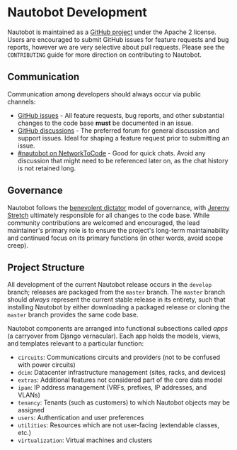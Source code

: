 # Nautobot Development

Nautobot is maintained as a [GitHub project](https://github.com/nautobot/nautobot) under the Apache 2 license. Users are encouraged to submit GitHub issues for feature requests and bug reports, however we are very selective about pull requests. Please see the `CONTRIBUTING` guide for more direction on contributing to Nautobot.

## Communication

Communication among developers should always occur via public channels:

* [GitHub issues](https://github.com/nautobot/nautobot/issues) - All feature requests, bug reports, and other substantial changes to the code base **must** be documented in an issue.
* [GitHub discussions](https://github.com/nautobot/nautobot/discussions) - The preferred forum for general discussion and support issues. Ideal for shaping a feature request prior to submitting an issue.
* [#nautobot on NetworkToCode](http://slack.networktocode.com/) - Good for quick chats. Avoid any discussion that might need to be referenced later on, as the chat history is not retained long.

## Governance

Nautobot follows the [benevolent dictator](http://oss-watch.ac.uk/resources/benevolentdictatorgovernancemodel) model of governance, with [Jeremy Stretch](https://github.com/jeremystretch) ultimately responsible for all changes to the code base. While community contributions are welcomed and encouraged, the lead maintainer's primary role is to ensure the project's long-term maintainability and continued focus on its primary functions (in other words, avoid scope creep).

## Project Structure

All development of the current Nautobot release occurs in the `develop` branch; releases are packaged from the `master` branch. The `master` branch should _always_ represent the current stable release in its entirety, such that installing Nautobot by either downloading a packaged release or cloning the `master` branch provides the same code base.

Nautobot components are arranged into functional subsections called _apps_ (a carryover from Django vernacular). Each app holds the models, views, and templates relevant to a particular function:

* `circuits`: Communications circuits and providers (not to be confused with power circuits)
* `dcim`: Datacenter infrastructure management (sites, racks, and devices)
* `extras`: Additional features not considered part of the core data model
* `ipam`: IP address management (VRFs, prefixes, IP addresses, and VLANs)
* `tenancy`: Tenants (such as customers) to which Nautobot objects may be assigned
* `users`: Authentication and user preferences
* `utilities`: Resources which are not user-facing (extendable classes, etc.)
* `virtualization`: Virtual machines and clusters
